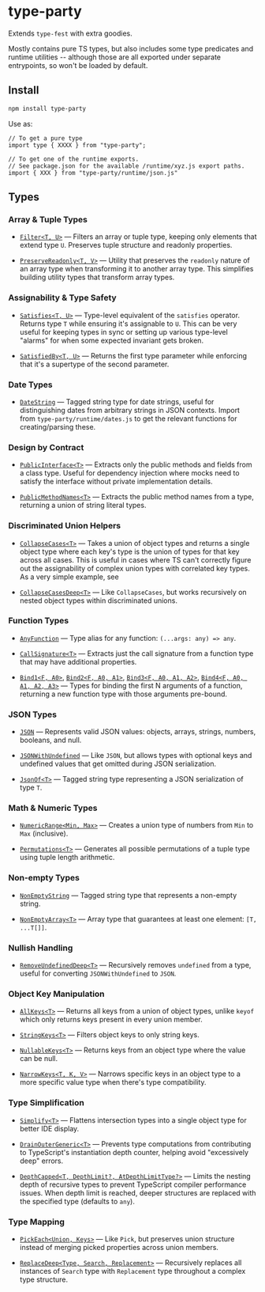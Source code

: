 # type-party

Extends `type-fest` with extra goodies.

Mostly contains pure TS types, but also includes some type predicates and runtime utilities -- although those are all exported under separate entrypoints, so won't be loaded by default.

## Install

```sh
npm install type-party
```

Use as:

```
// To get a pure type
import type { XXXX } from "type-party";

// To get one of the runtime exports.
// See package.json for the available /runtime/xyz.js export paths.
import { XXX } from "type-party/runtime/json.js"
```

## Types

### Array & Tuple Types

- [`Filter<T, U>`](types/arrays-and-tuples.d.ts) &mdash; Filters an array or tuple type, keeping only elements that extend type `U`. Preserves tuple structure and readonly properties.

- [`PreserveReadonly<T, V>`](types/arrays-and-tuples.d.ts) &mdash; Utility that preserves the `readonly` nature of an array type when transforming it to another array type. This simplifies building utility types that transform array types.

### Assignability & Type Safety

- [`Satisfies<T, U>`](types/assignability.d.ts) &mdash; Type-level equivalent of the `satisfies` operator. Returns type `T` while ensuring it's assignable to `U`. This can be very useful for keeping types in sync or setting up various type-level "alarms" for when some expected invariant gets broken.

- [`SatisfiedBy<T, U>`](types/assignability.d.ts) &mdash; Returns the first type parameter while enforcing that it's a supertype of the second parameter.

### Date Types

- [`DateString`](types/dates.d.ts) &mdash; Tagged string type for date strings, useful for distinguishing dates from arbitrary strings in JSON contexts. Import from `type-party/runtime/dates.js` to get the relevant functions for creating/parsing these.

### Design by Contract

- [`PublicInterface<T>`](types/design-by-contract.d.ts) &mdash; Extracts only the public methods and fields from a class type. Useful for dependency injection where mocks need to satisfy the interface without private implementation details.

- [`PublicMethodNames<T>`](types/design-by-contract.d.ts) &mdash; Extracts the public method names from a type, returning a union of string literal types.

### Discriminated Union Helpers

- [`CollapseCases<T>`](types/discriminated-unions.d.ts) &mdash; Takes a union of object types and returns a single object type where each key's type is the union of types for that key across all cases. This is useful in cases where TS can't correctly figure out the assignability of complex union types with correlated key types. As a very simple example, see

- [`CollapseCasesDeep<T>`](types/discriminated-unions.d.ts) &mdash; Like `CollapseCases`, but works recursively on nested object types within discriminated unions.

### Function Types

- [`AnyFunction`](types/functions.d.ts) &mdash; Type alias for any function: `(...args: any) => any`.

- [`CallSignature<T>`](types/functions.d.ts) &mdash; Extracts just the call signature from a function type that may have additional properties.

- [`Bind1<F, A0>`](types/functions.d.ts), [`Bind2<F, A0, A1>`](types/functions.d.ts), [`Bind3<F, A0, A1, A2>`](types/functions.d.ts), [`Bind4<F, A0, A1, A2, A3>`](types/functions.d.ts) &mdash; Types for binding the first N arguments of a function, returning a new function type with those arguments pre-bound.

### JSON Types

- [`JSON`](types/json.d.ts) &mdash; Represents valid JSON values: objects, arrays, strings, numbers, booleans, and null.

- [`JSONWithUndefined`](types/json.d.ts) &mdash; Like `JSON`, but allows types with optional keys and undefined values that get omitted during JSON serialization.

- [`JsonOf<T>`](types/json.d.ts) &mdash; Tagged string type representing a JSON serialization of type `T`.

### Math & Numeric Types

- [`NumericRange<Min, Max>`](types/math.d.ts) &mdash; Creates a union type of numbers from `Min` to `Max` (inclusive).

- [`Permutations<T>`](types/math.d.ts) &mdash; Generates all possible permutations of a tuple type using tuple length arithmetic.

### Non-empty Types

- [`NonEmptyString`](types/nonempty.d.ts) &mdash; Tagged string type that represents a non-empty string.

- [`NonEmptyArray<T>`](types/nonempty.d.ts) &mdash; Array type that guarantees at least one element: `[T, ...T[]]`.

### Nullish Handling

- [`RemoveUndefinedDeep<T>`](types/nullish-handling.d.ts) &mdash; Recursively removes `undefined` from a type, useful for converting `JSONWithUndefined` to `JSON`.

### Object Key Manipulation

- [`AllKeys<T>`](types/object-keys.d.ts) &mdash; Returns all keys from a union of object types, unlike `keyof` which only returns keys present in every union member.

- [`StringKeys<T>`](types/object-keys.d.ts) &mdash; Filters object keys to only string keys.

- [`NullableKeys<T>`](types/object-keys.d.ts) &mdash; Returns keys from an object type where the value can be null.

- [`NarrowKeys<T, K, V>`](types/object-keys.d.ts) &mdash; Narrows specific keys in an object type to a more specific value type when there's type compatibility.

### Type Simplification

- [`Simplify<T>`](types/simplify.d.ts) &mdash; Flattens intersection types into a single object type for better IDE display.

- [`DrainOuterGeneric<T>`](types/simplify.d.ts) &mdash; Prevents type computations from contributing to TypeScript's instantiation depth counter, helping avoid "excessively deep" errors.

- [`DepthCapped<T, DepthLimit?, AtDepthLimitType?>`](types/simplify.d.ts) &mdash; Limits the nesting depth of recursive types to prevent TypeScript compiler performance issues. When depth limit is reached, deeper structures are replaced with the specified type (defaults to `any`).

### Type Mapping

- [`PickEach<Union, Keys>`](types/type-mapping.d.ts) &mdash; Like `Pick`, but preserves union structure instead of merging picked properties across union members.

- [`ReplaceDeep<Type, Search, Replacement>`](types/type-mapping.d.ts) &mdash; Recursively replaces all instances of `Search` type with `Replacement` type throughout a complex type structure.
